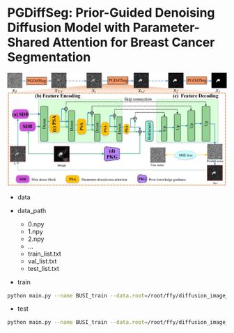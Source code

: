 # PGDiffSeg: Prior-Guided Denoising Diffusion Model with Parameter-Shared Attention for Breast Cancer Segmentation


![](pic/model.jpg) 

- data

- data_path
    - 0.npy
    - 1.npy
    - 2.npy
    - ...
    - train_list.txt
    - val_list.txt
    - test_list.txt

- train
``` sh
python main.py --name BUSI_train --data.root=/root/ffy/diffusion_image_segmentation/processed/BUSI/HU_30-235_3classes --data.train_list=train_list_aug --data.test_list=val_list --model.model_name=denoise_model --classify.classify_model=adapt_resnet2 --model.base_channels=64 --classify.load_resnet=pth_path --model.unet_rate 2 4 8 16 --diffusion.timesteps=300 --diffusion.beta_schedule=linear2 --training.epochs=500 --classify.classes=3 --training.sample_checkpoint=300 --model.super_resnet_deep=3 --optim.lr=1e-4
```

- test
``` sh
python main.py --name BUSI_train --data.root=/root/ffy/diffusion_image_segmentation/processed/BUSI/HU_30-235_3classes --data.train_list=train_list_aug --data.test_list=val_list --model.model_name=denoise_model --classify.classify_model=adapt_resnet2 --model.base_channels=64 --classify.load_resnet=pth_path --model.unet_rate 2 4 8 16 --diffusion.timesteps=300 --diffusion.beta_schedule=linear2  --classify.classes=3 --model.super_resnet_deep=3 --mode=test
```
